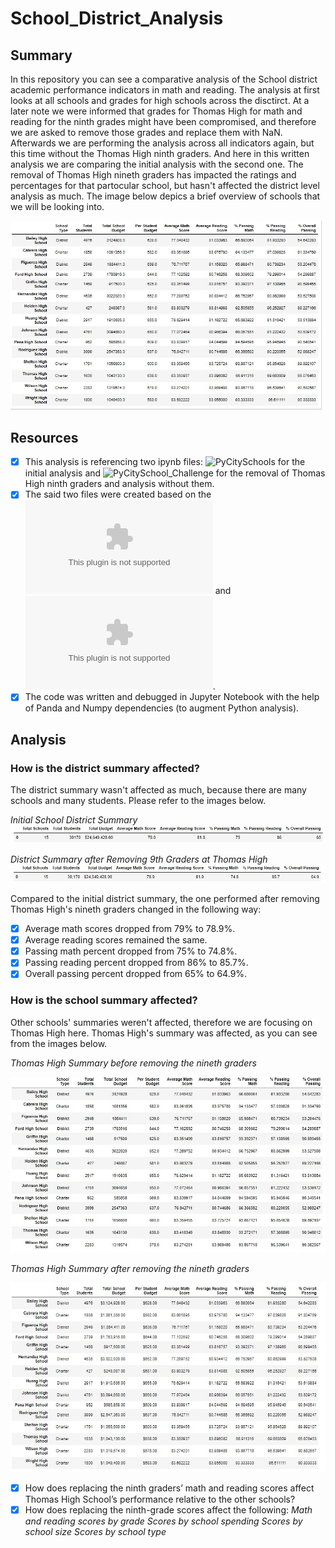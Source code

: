 # School_District_Analysis

## Summary 
In this repository you can see a comparative analysis of the School district academic performance indicators in math and reading. The analysis at first looks at all schools and grades for high schools across the disctirct. At a later note we were informed that grades for Thomas High for math and reading for the ninth grades might have been compromised, and therefore we are asked to remove those grades and replace them with NaN. Afterwards we are performing the analysis across all indicators again, but this time without the Thomas High ninth graders. And here in this written analysis we are comparing the initial analysis with the second one. The removal of Thomas High nineth graders has impacted the ratings and percentages for that partocular school, but hasn't affected the district level analysis as much. The image below depics a brief overview of schools that we will be looking into. 

![overall](https://github.com/TamaraGR/School_District_Analysis/blob/main/overall.jpg)

## Resources 

- [x] This analysis is referencing two ipynb files: ![PyCitySchools](https://github.com/TamaraGR/School_District_Analysis/blob/main/PyCitySchools.ipynb) for the initial analysis and ![PyCitySchool_Challenge](https://github.com/TamaraGR/School_District_Analysis/blob/main/PyCitySchools_Challenge.ipynb) for the removal of Thomas High ninth graders and analysis without them. 
- [x] The said two files were created based on the ![schools_complete](https://github.com/TamaraGR/School_District_Analysis/blob/main/Resources/schools_complete.csv) and ![students_complete](https://github.com/TamaraGR/School_District_Analysis/blob/main/Resources/students_complete.csv). 
- [x] The code was written and debugged in Jupyter Notebook with the help of Panda and Numpy dependencies (to augment Python analysis). 

## Analysis 

### How is the district summary affected?

The district summary wasn't affected as much, because there are many schools and many students. Please refer to the images below. 

*Initial School District Summary*
![District_Initial](https://github.com/TamaraGR/School_District_Analysis/blob/main/District_Initial.jpg)

*District Summary after Removing 9th Graders at Thomas High*
![District_Second](https://github.com/TamaraGR/School_District_Analysis/blob/main/Distrcit_Second.jpg)

Compared to the initial district summary, the one performed after removing Thomas High's nineth graders changed in the following way: 

- [x] Average math scores dropped from 79% to 78.9%. 
- [x] Average reading scores remained the same. 
- [x] Passing math percent dropped from 75% to 74.8%.
- [x] Passing reading percent dropped from 86% to 85.7%.
- [x] Overall passing percent dropped from 65% to 64.9%.

### How is the school summary affected?

Other schools' summaries weren't affected, therefore we are focusing on Thomas High here. Thomas High's summary was affected, as you can see from the images below. 

*Thomas High Summary before removing the nineth graders*

![THS_before](https://github.com/TamaraGR/School_District_Analysis/blob/main/THS_before.jpg)

*Thomas High Summary after removing the nineth graders*

![THS_after](https://github.com/TamaraGR/School_District_Analysis/blob/main/THS_after.jpg)



- [x] How does replacing the ninth graders’ math and reading scores affect Thomas High School’s performance relative to the other schools?
- [x] How does replacing the ninth-grade scores affect the following:
*Math and reading scores by grade*
*Scores by school spending*
*Scores by school size*
*Scores by school type*
